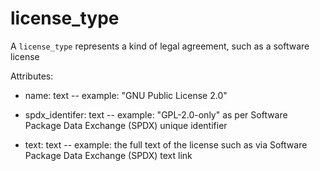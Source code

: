 # license_type

A `license_type` represents a kind of legal agreement, such as a software license

Attributes:

* name: text -- example: "GNU Public License 2.0"

* spdx_identifer: text -- example: "GPL-2.0-only" as per Software Package Data Exchange (SPDX) unique identifier

* text: text -- example: the full text of the license such as via Software Package Data Exchange (SPDX) text link
